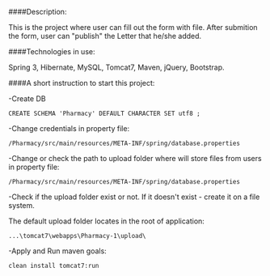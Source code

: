 ####Description:

This is the project where user can fill out the form with file. After submition the form, user can "publish" the Letter that he/she added.

####Technologies in use: 

Spring 3, Hibernate, MySQL, Tomcat7, Maven, jQuery, Bootstrap.

####A short instruction to start this project:

-Create DB

	CREATE SCHEMA 'Pharmacy' DEFAULT CHARACTER SET utf8 ;

-Change credentials in property file:

	/Pharmacy/src/main/resources/META-INF/spring/database.properties

-Change or check the path to upload folder where will store files from users in property file:

	/Pharmacy/src/main/resources/META-INF/spring/database.properties

-Check if the upload folder exist or not. If it doesn't exist - create it on a file system.

The default upload folder locates in the root of application:

	...\tomcat7\webapps\Pharmacy-1\upload\

-Apply and Run maven goals: 

	clean install tomcat7:run